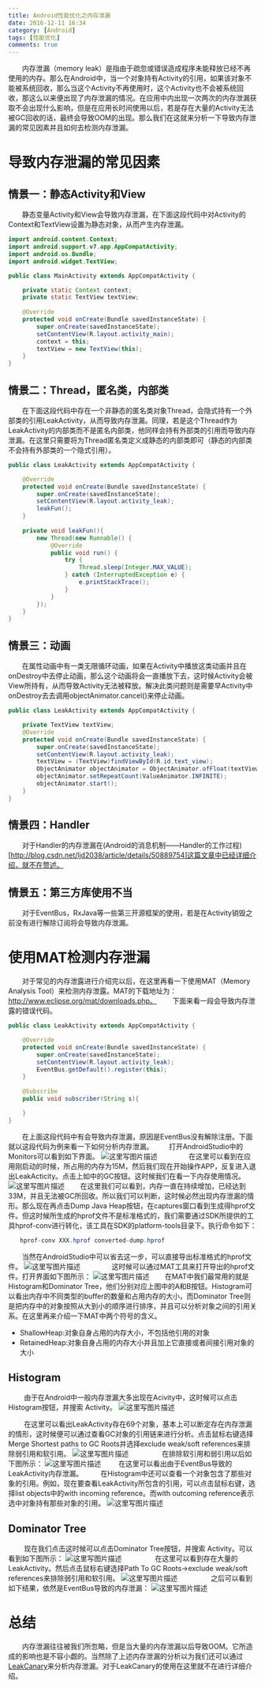 ```yaml
---
title: Android性能优化之内存泄漏
date: 2016-12-11 16:34
category: [Android]
tags: [性能优化]
comments: true
---
```


　　内存泄漏（memory leak）是指由于疏忽或错误造成程序未能释放已经不再使用的内存。那么在Android中，当一个对象持有Activity的引用，如果该对象不能被系统回收，那么当这个Activity不再使用时，这个Activity也不会被系统回收，那这么以来便出现了内存泄漏的情况。在应用中内出现一次两次的内存泄漏获取不会出现什么影响，但是在应用长时间使用以后，若是存在大量的Activity无法被GC回收的话，最终会导致OOM的出现。那么我们在这就来分析一下导致内存泄漏的常见因素并且如何去检测内存泄漏。<!--more-->
# **导致内存泄漏的常见因素**
## **情景一：静态Activity和View**
　　静态变量Activity和View会导致内存泄漏，在下面这段代码中对Activity的Context和TextView设置为静态对象，从而产生内存泄漏。
```java
import android.content.Context;
import android.support.v7.app.AppCompatActivity;
import android.os.Bundle;
import android.widget.TextView;

public class MainActivity extends AppCompatActivity {

    private static Context context;
    private static TextView textView;
    
    @Override
    protected void onCreate(Bundle savedInstanceState) {
        super.onCreate(savedInstanceState);
        setContentView(R.layout.activity_main);
        context = this;
        textView = new TextView(this);
    }
}
```
## **情景二：Thread，匿名类，内部类**
　　在下面这段代码中存在一个非静态的匿名类对象Thread，会隐式持有一个外部类的引用LeakActivity，从而导致内存泄漏。同理，若是这个Thread作为LeakActivity的内部类而不是匿名内部类，他同样会持有外部类的引用而导致内存泄漏。在这里只需要将为Thread匿名类定义成静态的内部类即可（静态的内部类不会持有外部类的一个隐式引用）。
```java
public class LeakActivity extends AppCompatActivity {

    @Override
    protected void onCreate(Bundle savedInstanceState) {
        super.onCreate(savedInstanceState);
        setContentView(R.layout.activity_leak);
        leakFun();
    }
    
    private void leakFun(){
        new Thread(new Runnable() {
            @Override
            public void run() {
                try {
                    Thread.sleep(Integer.MAX_VALUE);
                } catch (InterruptedException e) {
                    e.printStackTrace();
                }
            }
        });
    }
}
```
## **情景三：动画**
　　在属性动画中有一类无限循环动画，如果在Activity中播放这类动画并且在onDestroy中去停止动画，那么这个动画将会一直播放下去，这时候Activity会被View所持有，从而导致Activity无法被释放。解决此类问题则是需要早Activity中onDestroy去去调用objectAnimator.cancel()来停止动画。
```java
public class LeakActivity extends AppCompatActivity {

    private TextView textView;
    @Override
    protected void onCreate(Bundle savedInstanceState) {
        super.onCreate(savedInstanceState);
        setContentView(R.layout.activity_leak);
        textView = (TextView)findViewById(R.id.text_view);
        ObjectAnimator objectAnimator = ObjectAnimator.ofFloat(textView,"rotation",0,360);
        objectAnimator.setRepeatCount(ValueAnimator.INFINITE);
        objectAnimator.start();
    }
}
```
## **情景四：Handler**
　　对于Handler的内存泄漏在(Android的消息机制——Handler的工作过程)[http://blog.csdn.net/ljd2038/article/details/50889754]这篇文章中已经详细介绍，就不在赘述。

## **情景五：第三方库使用不当**
　　对于EventBus，RxJava等一些第三开源框架的使用，若是在Activity销毁之前没有进行解除订阅将会导致内存泄漏。
# **使用MAT检测内存泄漏**
　　对于常见的内存泄露进行介绍完以后，在这里再看一下使用MAT（Memory Analysis Tool）来检测内存泄露。MAT的下载地址为：http://www.eclipse.org/mat/downloads.php。
　　下面来看一段会导致内存泄露的错误代码。
```java
public class LeakActivity extends AppCompatActivity {

    @Override
    protected void onCreate(Bundle savedInstanceState) {
        super.onCreate(savedInstanceState);
        setContentView(R.layout.activity_leak);
        EventBus.getDefault().register(this);
    }
    
    @Subscribe
    public void subscriber(String s){

    }
}
```
　　在上面这段代码中有会导致内存泄漏，原因是EventBus没有解除注册。下面就以这段代码为例来看一下如何分析内存泄漏。
　　打开AndroidStudio中的Monitors可以看到如下界面。
![这里写图片描述](http://img.blog.csdn.net/20161211140959892?watermark/2/text/aHR0cDovL2Jsb2cuY3Nkbi5uZXQvbGpkMjAzOA==/font/5a6L5L2T/fontsize/400/fill/I0JBQkFCMA==/dissolve/70/gravity/SouthEast)
　　
　　在这里可以看到在应用刚启动的时候，所占用的内存为15M，然后我们现在开始操作APP，反复进入退出LeakActicity。点击上如中的GC按钮。这时候我们在看一下内存使用情况。
![这里写图片描述](http://img.blog.csdn.net/20161211142237659?watermark/2/text/aHR0cDovL2Jsb2cuY3Nkbi5uZXQvbGpkMjAzOA==/font/5a6L5L2T/fontsize/400/fill/I0JBQkFCMA==/dissolve/70/gravity/SouthEast)
　　在这里我们可以看到，内存一直在持续增加，已经达到33M，并且无法被GC所回收。所以我们可以判断，这时候必然出现内存泄漏的情形。那么现在再点击Dump Java Heap按钮，在captures窗口看到生成得hprof文件。但这时候所生成的hprof文件不是标准格式的，我们需要通过SDK所提供的工具hprof-conv进行转化，该工具在SDK的platform-tools目录下。执行命令如下：
```java
　　hprof-conv XXX.hprof converted-dump.hprof
```
　　当然在AndroidStudio中可以省去这一步，可以直接导出标准格式的hprof文件。
  ![这里写图片描述](http://img.blog.csdn.net/20161211142936042?watermark/2/text/aHR0cDovL2Jsb2cuY3Nkbi5uZXQvbGpkMjAzOA==/font/5a6L5L2T/fontsize/400/fill/I0JBQkFCMA==/dissolve/70/gravity/SouthEast)
　　
　　这时候可以通过MAT工具来打开导出的hprof文件。打开界面如下图所示：
![这里写图片描述](http://img.blog.csdn.net/20161211143501279?watermark/2/text/aHR0cDovL2Jsb2cuY3Nkbi5uZXQvbGpkMjAzOA==/font/5a6L5L2T/fontsize/400/fill/I0JBQkFCMA==/dissolve/70/gravity/SouthEast)
　　在MAT中我们最常用的就是Histogram和Dominator Tree，他们分别对应上图中的A和B按钮。Histogram可以看出内存中不同类型的buffer的数量和占用内存的大小，而Dominator Tree则是把内存中的对象按照从大到小的顺序进行排序，并且可以分析对象之间的引用关系。在这里再来介绍一下MAT中两个符号的含义。

- ShallowHeap:对象自身占用的内存大小，不包括他引用的对象
- RetainedHeap:对象自身占用的内存大小并且加上它直接或者间接引用对象的大小
## **Histogram**
　　 由于在Android中一般内存泄漏大多出现在Acivity中，这时候可以点击Histogram按钮，并搜索
Activity。
![这里写图片描述](http://img.blog.csdn.net/20161211150708824?watermark/2/text/aHR0cDovL2Jsb2cuY3Nkbi5uZXQvbGpkMjAzOA==/font/5a6L5L2T/fontsize/400/fill/I0JBQkFCMA==/dissolve/70/gravity/SouthEast)

　　 在这里可以看出LeakActivity存在69个对象，基本上可以断定存在内存泄漏的情形，这时候便可以通过查看GC对象的引用链来进行分析。点击鼠标右键选择Merge Shortest paths to GC Roots并选择exclude weak/soft references来排除弱引用和软引用。
![这里写图片描述](http://img.blog.csdn.net/20161211151628184?watermark/2/text/aHR0cDovL2Jsb2cuY3Nkbi5uZXQvbGpkMjAzOA==/font/5a6L5L2T/fontsize/400/fill/I0JBQkFCMA==/dissolve/70/gravity/SouthEast)
　　 
　　 在排除软引用和弱引用以后如下图所示：
![这里写图片描述](http://img.blog.csdn.net/20161211151955220?watermark/2/text/aHR0cDovL2Jsb2cuY3Nkbi5uZXQvbGpkMjAzOA==/font/5a6L5L2T/fontsize/400/fill/I0JBQkFCMA==/dissolve/70/gravity/SouthEast)
　　 在这里可以看出由于EventBus导致的LeakActivity内存泄漏。
　　 在Histogram中还可以查看一个对象包含了那些对象的引用。例如，现在要查看LeakActivity所包含的引用，可以点击鼠标右键，选择list objects中的with incoming reference。而with outcoming reference表示选中对象持有那些对象的引用。
![这里写图片描述](http://img.blog.csdn.net/20161211152654684?watermark/2/text/aHR0cDovL2Jsb2cuY3Nkbi5uZXQvbGpkMjAzOA==/font/5a6L5L2T/fontsize/400/fill/I0JBQkFCMA==/dissolve/70/gravity/SouthEast)
## **Dominator Tree**
　　 现在我们点击这时候可以点击Dominator Tree按钮，并搜索
Activity。可以看到如下图所示：
![这里写图片描述](http://img.blog.csdn.net/20161211153200851?watermark/2/text/aHR0cDovL2Jsb2cuY3Nkbi5uZXQvbGpkMjAzOA==/font/5a6L5L2T/fontsize/400/fill/I0JBQkFCMA==/dissolve/70/gravity/SouthEast)
　　 
　　 在这里可以看到存在大量的LeakActivity。然后点击鼠标右键选择Path To GC Roots->exclude weak/soft references来排除弱引用和软引用。
![这里写图片描述](http://img.blog.csdn.net/20161211153755980?watermark/2/text/aHR0cDovL2Jsb2cuY3Nkbi5uZXQvbGpkMjAzOA==/font/5a6L5L2T/fontsize/400/fill/I0JBQkFCMA==/dissolve/70/gravity/SouthEast)
　　 
　　 之后可以看到如下结果，依然是EventBus导致的内存泄漏：
![这里写图片描述](http://img.blog.csdn.net/20161211153927588?watermark/2/text/aHR0cDovL2Jsb2cuY3Nkbi5uZXQvbGpkMjAzOA==/font/5a6L5L2T/fontsize/400/fill/I0JBQkFCMA==/dissolve/70/gravity/SouthEast)

# **总结**
　　内存泄漏往往被我们所忽略，但是当大量的内存泄漏以后导致OOM。它所造成的影响也是不容小觑的。当然除了上述内存泄漏的分析以为我们还可以通过[LeakCanary](https://github.com/square/leakcanary)来分析内存泄漏。对于LeakCanary的使用在这里就不在进行详细介绍。